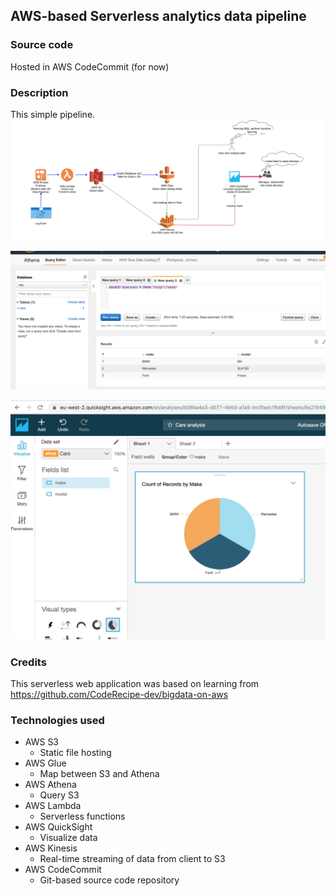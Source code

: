 ## AWS-based Serverless analytics data pipeline

### Source code
Hosted in AWS CodeCommit (for now)

### Description
This simple pipeline.
![AWS Serverless pipeline, 10%](pipeline.png "Pipeline architecture")


![AWS Athena UI query, 10%](athena.png "Athena UI")

![AWS QuickSight dashboard, 10%](cars.png "Cars dashboard")

### Credits
This serverless web application was based on learning from  https://github.com/CodeRecipe-dev/bigdata-on-aws 

### Technologies used
- AWS S3
    - Static file hosting
- AWS Glue
    - Map between S3 and Athena
- AWS Athena
    - Query S3
- AWS Lambda
    - Serverless functions
- AWS QuickSight 
    - Visualize data
- AWS Kinesis
    - Real-time streaming of data from client to S3 
- AWS CodeCommit
    - Git-based source code repository
